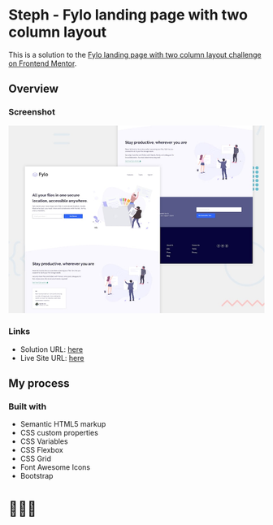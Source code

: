 # Steph - Fylo landing page with two column layout

This is a solution to the [Fylo landing page with two column layout challenge on Frontend Mentor](https://www.frontendmentor.io/challenges/fylo-landing-page-with-two-column-layout-5ca5ef041e82137ec91a50f5). 

## Overview

### Screenshot

![](./assets/design/desktop-preview.jpg)

### Links

- Solution URL: [here](https://www.frontendmentor.io/solutions/solution-fylo-landing-page-with-two-column-layout-bIcOE7krDq)
- Live Site URL: [here](https://xstephx.github.io/fylo-landing-page-with-two-column-layout-challenge/)

## My process

### Built with

- Semantic HTML5 markup
- CSS custom properties
- CSS Variables
- CSS Flexbox
- CSS Grid
- Font Awesome Icons
- Bootstrap



# 🚀🚀🚀
